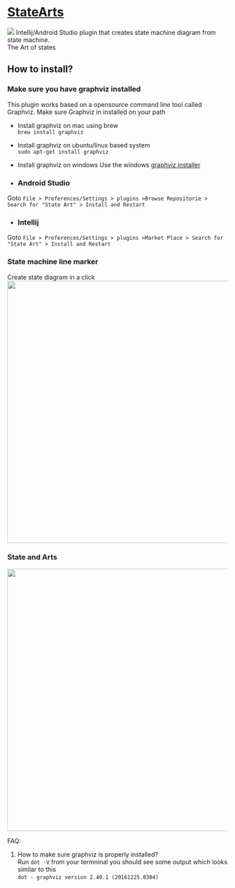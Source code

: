 [<h1>StateArts</h1>](https://plugins.jetbrains.com/plugin/12193-state-art)
<img src="https://github.com/nvinayshetty/StateArts/blob/master/gifs/s.png"/>
Intellij/Android Studio plugin that creates state machine diagram from state machine.</br>
The Art of states

<H2>How to install?</H2>
<H3>Make sure you have graphviz installed</h3>
This plugin works based on a opensource command line tool called Graphviz. Make sure Graphviz in installed on your path

* Install graphviz on mac using brew</br>
`brew install graphviz`

* Install graphviz on ubuntu/linux based system</br>
`sudo apt-get install graphviz`

* Install graphviz on windows
Use the windows [graphviz installer](https://graphviz.gitlab.io/_pages/Download/Download_windows.html)


* <H3>Android Studio</H3>
Goto `File > Preferences/Settings > plugins >Browse Repositorie > Search for "State Art" > Install and Restart`

* <H3>Intellij</H3>
Goto `File > Preferences/Settings > plugins >Market Place > Search for "State Art" > Install and Restart`


<H3>State machine line marker</H3>
Create state diagram in a click
<img src="https://github.com/nvinayshetty/StateArts/blob/master/gifs/statemachine.gif" width="1000" height="600" />

<H3>State and Arts</H3>
<img src="https://github.com/nvinayshetty/StateArts/blob/master/gifs/stateart.gif" width="1000" height="600" />

FAQ:
1. How to make sure graphviz is properly installed?</br>
Run `dot -V` from your termninal you should see some output which looks similar to this</br>
`dot - graphviz version 2.40.1 (20161225.0304)`
